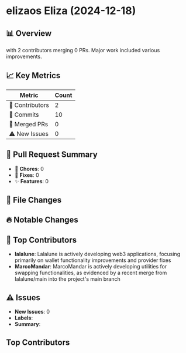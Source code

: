 # elizaos Eliza (2024-12-18)
    
## 📊 Overview
with 2 contributors merging 0 PRs. Major work included various improvements.

## 📈 Key Metrics
| Metric | Count |
|---------|--------|
| 👥 Contributors | 2 |
| 📝 Commits | 10 |
| 🔄 Merged PRs | 0 |
| ⚠️ New Issues | 0 |

## 🔄 Pull Request Summary
- 🧹 **Chores**: 0
- 🐛 **Fixes**: 0
- ✨ **Features**: 0

## 📁 File Changes


## 🔥 Notable Changes


## 👥 Top Contributors
- **lalalune**: Lalalune is actively developing web3 applications, focusing primarily on wallet functionality improvements and provider fixes
- **MarcoMandar**: MarcoMandar is actively developing utilities for swapping functionalities, as evidenced by a recent merge from lalalune/main into the project's main branch

## ⚠️ Issues
- **New Issues**: 0
- **Labels**: 
- **Summary**: 

## Top Contributors
